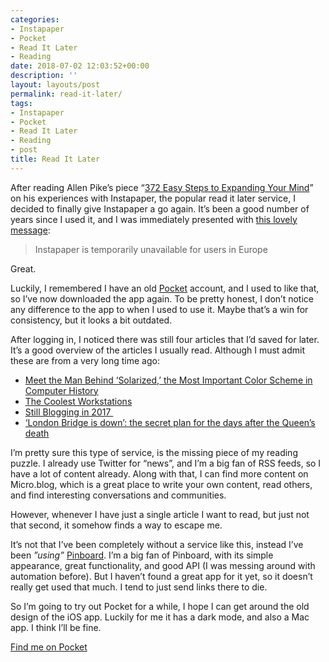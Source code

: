 ```yaml
---
categories:
- Instapaper
- Pocket
- Read It Later
- Reading
date: 2018-07-02 12:03:52+00:00
description: ''
layout: layouts/post
permalink: read-it-later/
tags:
- Instapaper
- Pocket
- Read It Later
- Reading
- post
title: Read It Later
---
```


<p>After reading Allen Pike’s piece “<a href="https://allenpike.com/2018/expanding-your-mind/">372 Easy Steps to Expanding Your Mind</a>” on his experiences with Instapaper, the popular read it later service, I decided to finally give Instapaper a go again. It’s been a good number of years since I used it, and I was immediately presented with <a href="https://www.instapaper.com/gdpr">this lovely message</a>:</p>
<blockquote>
<p>Instapaper is temporarily unavailable for users in Europe</p>
</blockquote>
<p>Great.</p>
<p>Luckily, I remembered I have an old <a href="https://getpocket.com/">Pocket</a> account, and I used to like that, so I’ve now downloaded the app again. To be pretty honest, I don’t notice any difference to the app to when I used to use it. Maybe that’s a win for consistency, but it looks a bit outdated.</p>
<p>After logging in, I noticed there was still four articles that I’d saved for later. It’s a good overview of the articles I usually read. Although I must admit these are from a very long time ago:</p>
<ul>
<li><a href="https://getpocket.com/a/read/855408685">Meet the Man Behind ‘Solarized,’ the Most Important Color Scheme in Computer History</a></li>
<li><a href="https://getpocket.com/a/read/1727086311">The Coolest Workstations</a></li>
<li><a href="https://getpocket.com/a/read/1727086311">Still Blogging in 2017 </a></li>
<li><a href="https://getpocket.com/a/read/1654760281">&#8216;London Bridge is down&#8217;: the secret plan for the days after the Queen’s death</a></li>
</ul>
<p>I’m pretty sure this type of service, is the missing piece of my reading puzzle. I already use Twitter for “news”, and I’m a big fan of RSS feeds, so I have a lot of content already. Along with that, I can find more content on Micro.blog, which is a great place to write your own content, read others, and find interesting conversations and communities.</p>
<p>However, whenever I have just a single article I want to read, but just not that second, it somehow finds a way to escape me.</p>
<p>It’s not that I’ve been completely without a service like this, instead I’ve been <em>”using”</em> <a href="https://www.pinboard.in/">Pinboard</a>. I’m a big fan of Pinboard, with its simple appearance, great functionality, and good API (I was messing around with automation before). But I haven’t found a great app for it yet, so it doesn’t really get used that much. I tend to just send links there to die.</p>
<p>So I’m going to try out Pocket for a while, I hope I can get around the old design of the iOS app. Luckily for me it has a dark mode, and also a Mac app. I think I’ll be fine.</p>
<p><a href="https://getpocket.com/@chrishannah">Find me on Pocket</a></p>